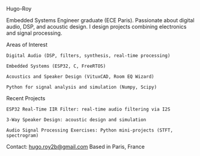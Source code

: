 Hugo-Roy

Embedded Systems Engineer graduate (ECE Paris).
Passionate about digital audio, DSP, and acoustic design.
I design projects combining electronics and signal processing.

Areas of Interest

    Digital Audio (DSP, filters, synthesis, real-time processing)

    Embedded Systems (ESP32, C, FreeRTOS)

    Acoustics and Speaker Design (VituxCAD, Room EQ Wizard)

    Python for signal analysis and simulation (Numpy, Scipy)

Recent Projects

    ESP32 Real-Time IIR Filter: real-time audio filtering via I2S

    3-Way Speaker Design: acoustic design and simulation

    Audio Signal Processing Exercises: Python mini-projects (STFT, spectrogram)

Contact: hugo.roy2b@gmail.com
Based in Paris, France
